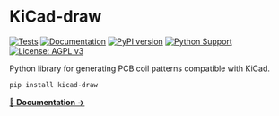 # KiCad-draw

[![Tests](https://github.com/t-sasatani/KiCad-draw/actions/workflows/pytest.yml/badge.svg)](https://github.com/t-sasatani/KiCad-draw/actions/workflows/pytest.yml)
[![Documentation](https://github.com/t-sasatani/KiCad-draw/actions/workflows/docs.yml/badge.svg)](https://github.com/t-sasatani/KiCad-draw/actions/workflows/docs.yml)
[![PyPI version](https://badge.fury.io/py/kicad-draw.svg)](https://badge.fury.io/py/kicad-draw)
[![Python Support](https://img.shields.io/pypi/pyversions/kicad-draw.svg)](https://pypi.org/project/kicad-draw/)
[![License: AGPL v3](https://img.shields.io/badge/License-AGPL_v3-blue.svg)](https://www.gnu.org/licenses/agpl-3.0)

Python library for generating PCB coil patterns compatible with KiCad.

```bash
pip install kicad-draw
```

**[📖 Documentation →](https://t-sasatani.github.io/KiCad-draw/)**
